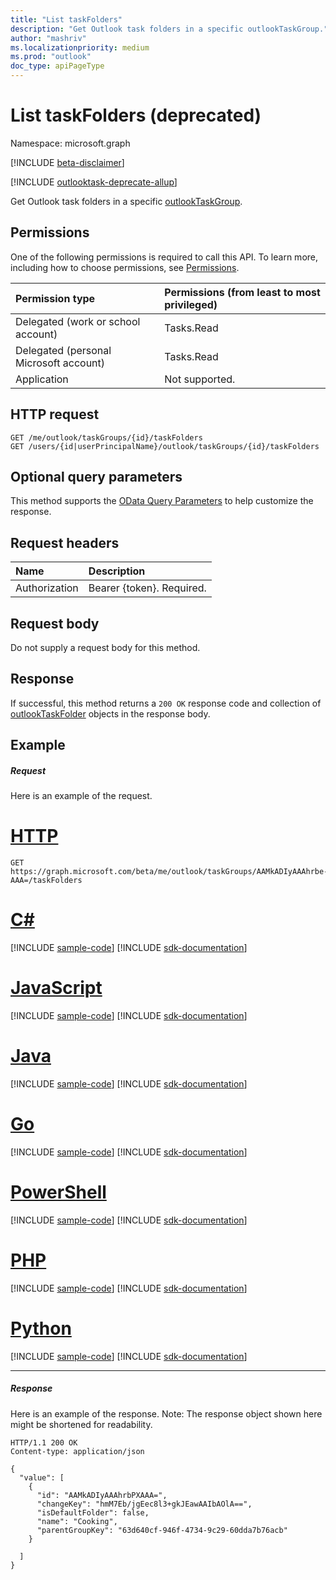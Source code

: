 ```yaml
---
title: "List taskFolders"
description: "Get Outlook task folders in a specific outlookTaskGroup."
author: "mashriv"
ms.localizationpriority: medium
ms.prod: "outlook"
doc_type: apiPageType
---
```


# List taskFolders (deprecated)

Namespace: microsoft.graph

[!INCLUDE [beta-disclaimer](../../includes/beta-disclaimer.md)]

[!INCLUDE [outlooktask-deprecate-allup](../../includes/outlooktask-deprecate-allup.md)]


Get Outlook task folders in a specific [outlookTaskGroup](../resources/outlooktaskgroup.md).
## Permissions
One of the following permissions is required to call this API. To learn more, including how to choose permissions, see [Permissions](/graph/permissions-reference).

|Permission type      | Permissions (from least to most privileged)              |
|:--------------------|:---------------------------------------------------------|
|Delegated (work or school account) | Tasks.Read    |
|Delegated (personal Microsoft account) | Tasks.Read    |
|Application | Not supported. |

## HTTP request
<!-- { "blockType": "ignored" } -->
```http
GET /me/outlook/taskGroups/{id}/taskFolders
GET /users/{id|userPrincipalName}/outlook/taskGroups/{id}/taskFolders
```
## Optional query parameters
This method supports the [OData Query Parameters](/graph/query-parameters) to help customize the response.

## Request headers
| Name      |Description|
|:----------|:----------|
| Authorization  | Bearer {token}. Required. |

## Request body
Do not supply a request body for this method.

## Response

If successful, this method returns a `200 OK` response code and collection of [outlookTaskFolder](../resources/outlooktaskfolder.md) objects in the response body.
## Example
##### Request
Here is an example of the request.

# [HTTP](#tab/http)
<!-- {
  "blockType": "request",
  "name": "get_taskfolders_1",
  "sampleKeys": ["AAMkADIyAAAhrbe-AAA="]
}-->
```msgraph-interactive
GET https://graph.microsoft.com/beta/me/outlook/taskGroups/AAMkADIyAAAhrbe-AAA=/taskFolders
```

# [C#](#tab/csharp)
[!INCLUDE [sample-code](../includes/snippets/csharp/get-taskfolders-1-csharp-snippets.md)]
[!INCLUDE [sdk-documentation](../includes/snippets/snippets-sdk-documentation-link.md)]

# [JavaScript](#tab/javascript)
[!INCLUDE [sample-code](../includes/snippets/javascript/get-taskfolders-1-javascript-snippets.md)]
[!INCLUDE [sdk-documentation](../includes/snippets/snippets-sdk-documentation-link.md)]

# [Java](#tab/java)
[!INCLUDE [sample-code](../includes/snippets/java/get-taskfolders-1-java-snippets.md)]
[!INCLUDE [sdk-documentation](../includes/snippets/snippets-sdk-documentation-link.md)]

# [Go](#tab/go)
[!INCLUDE [sample-code](../includes/snippets/go/get-taskfolders-1-go-snippets.md)]
[!INCLUDE [sdk-documentation](../includes/snippets/snippets-sdk-documentation-link.md)]

# [PowerShell](#tab/powershell)
[!INCLUDE [sample-code](../includes/snippets/powershell/get-taskfolders-1-powershell-snippets.md)]
[!INCLUDE [sdk-documentation](../includes/snippets/snippets-sdk-documentation-link.md)]

# [PHP](#tab/php)
[!INCLUDE [sample-code](../includes/snippets/php/get-taskfolders-1-php-snippets.md)]
[!INCLUDE [sdk-documentation](../includes/snippets/snippets-sdk-documentation-link.md)]

# [Python](#tab/python)
[!INCLUDE [sample-code](../includes/snippets/python/get-taskfolders-1-python-snippets.md)]
[!INCLUDE [sdk-documentation](../includes/snippets/snippets-sdk-documentation-link.md)]

---

##### Response
Here is an example of the response. Note: The response object shown here might be shortened for readability.
<!-- {
  "blockType": "response",
  "truncated": true,
  "@odata.type": "microsoft.graph.outlookTaskFolder",
  "isCollection": true
} -->
```http
HTTP/1.1 200 OK
Content-type: application/json

{
  "value": [
    {
      "id": "AAMkADIyAAAhrbPXAAA=",
      "changeKey": "hmM7Eb/jgEec8l3+gkJEawAAIbAOlA==",
      "isDefaultFolder": false,
      "name": "Cooking",
      "parentGroupKey": "63d640cf-946f-4734-9c29-60dda7b76acb"
    }

  ]
}
```

<!-- uuid: 8fcb5dbc-d5aa-4681-8e31-b001d5168d79
2015-10-25 14:57:30 UTC -->
<!--
{
  "type": "#page.annotation",
  "description": "List taskFolders",
  "keywords": "",
  "section": "documentation",
  "tocPath": "",
  "suppressions": [
    "Error: microsoft.graph.microsoft.graph/me:
      /me/outlook/taskGroups/{var}/taskFolders
      Uri path requires navigating into unknown object hierarchy: missing property 'taskGroups' on 'outlookUser'. Possible issues:
  	 1) Doc bug where 'taskGroups' isn't defined on the resource.
  	 2) Doc bug where 'taskGroups' is an example key and should instead be replaced with a placeholder like {item-id} or declared in the sampleKeys annotation.
  	 3) Doc bug where 'outlookUser' is supposed to be an entity type, but is being treated as a complex because it (and its ancestors) are missing the keyProperty annotation."
  ]
}
-->
